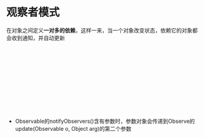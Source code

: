 # 观察者模式
在对象之间定义**一对多的依赖**，这样一来，当一个对象改变状态，依赖它的对象都会收到通知，并自动更新

 &emsp;
 &emsp;

  &emsp;

  &emsp;
  
  &emsp;
  
  &emsp;
  
  &emsp;





- Observable的notifyObservers()含有参数时，参数对象会传递到Observe的update(Observable o, Object arg)的第二个参数